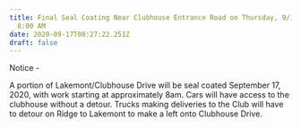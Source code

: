 ```yaml
---
title: Final Seal Coating Near Clubhouse Entrance Road on Thursday, 9/17/2020 at
  8:00 AM
date: 2020-09-17T00:27:22.251Z
draft: false
---
```

Notice -

A portion of Lakemont/Clubhouse Drive will be seal coated September 17, 2020, with work starting at approximately 8am. Cars will have access to the clubhouse without a detour. Trucks making deliveries to the Club will have to detour on Ridge to Lakemont to make a left onto Clubhouse Drive.
